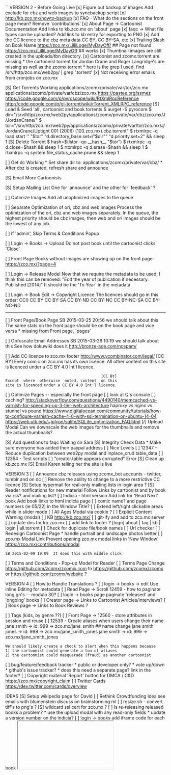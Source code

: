 ``
VERSION 2 - Before Going Live
[x] Figure out backup of images
    Add exclude for cbz and web images to syncbackup script
[x] http://kb.zco.mx/howto-backup
[x] FAQ - What do the sections on the front page mean?
    Remove 'contributions'
[x] About Page -> Cartoonist Documentation
    Add links to kb.zco.mx on 'about' page
[x] faqc -> What file types can be uploaded?
    Add link to kb entry for exporting to PNG
[x] Add the CC licence to the cbz meta data
    CC BY, CC BY-SA, etc
[x] Trailing Slash on Book Name
    https://zco.mx/LilliLoge/MyDayOff/  ## Page not found
    https://zco.mx/LilliLoge/MyDayOff   ## works
[x] Thumbnail images are still created in the uploads/tbn directory.
[x] Cartoonist and zcomx.torrent are missing
    * the cartoonist torrent for Jordan Crane and Roger Langridge's are missing as well as the zcomx.torrent
    * here is the grep I used, find /srv/http/zco.mx/web2py/ | grep '\.torrent'
[x] Not receiving error emails from cronjobs on zco.mx

[S] Get Torrents Working
    applications/zcomx/private/var/tor/zco.mx
    applications/zcomx/private/var/cbz/zco.mx
    https://pastee.org/ssmez
    https://code.google.com/p/pyroscope/wiki/RtXmlRpcReference
    http://code.google.com/p/gi-torrent/wiki/rTorrent_XMLRPC_reference
    [S] Load & Seed 'all', cartoonist and book torrents
        $ aurget -S pyrocore
        $ dir="/srv/http/zco.mx/web2py/applications/zcomx/private/var/cbz/zco.mx/J/JordanCrane/"
        $ tor="/srv/http/zco.mx/web2py/applications/zcomx/private/var/tor/zco.mx/J/JordanCrane/Uptight 001 (2006) (103.zco.mx).cbz.torrent"
        $ rtxmlrpc -q load.start '' "$tor" "d.directory_base.set=\"$dir\"" "d.priority.set=2" && sleep 1
    [S] Delete Torrent
        $ hash=$(lstor -qo __hash__ "$tor")
        $ rtxmlrpc -q d.close=$hash && sleep 1
        $ rtxmlrpc -q d.erase=$hash && sleep 1
        $ rtxmlrpc -q system.file_status_cache.prune && sleep 1

[ ] Get dc Working
    * Set share dir to: applications/zcomx/private/var/cbz/
    * After cbz is created, refresh share and announce

[S] Email More Cartoonists

[S] Setup Mailing List
    One for 'announce' and the other for 'feedback' ?

[ ] Optimize Images
    Add all unoptimized images to the queue

[ ] Separate Optimization of ori, cbz and web images
    Process the optimization of the ori, cbz and web images separately.
    In the queue, the highest priority should be cbz images, then web
    and ori images should be the lowest of any job.

[ ] If 'admin', Skip Terms & Conditions Popup

[ ] Login -> Books -> Upload
    Do not post book until the cartoonist clicks 'Close'

[ ] Front Page
    Books without images are showing up on the front page
    https://zco.mx/?page=4

[ ] Login -> Release Model
    Now that we require the metadata to be used, I think this can be
    removed:
        "Edit the year of publication if necessary.  Published [2014]"
    It should be the 'To Year' in the metadata.

[ ] Login -> Book Edit -> Copyright Licence
    The licences should go in this order:
        CC0
        CC BY
        CC BY-SA
        CC BY-ND
        CC BY-NC
        CC BY-NC-SA
        CC BY-NC-ND

---

[ ] Front Page/Book Page
    SB 2015-03-25 20:56  we should talk about this
    The same stats on the front page should be on the book page and
    vice versa
    * missing from Front page, 'pages'

[ ] Obfuscate Email Addresses
    SB 2015-03-26 10:19  we should talk about this
    See how dokuwiki does it
    http://bronze-age.com/nospam/

[ ] Add CC licence to zco.mx footer
    http://www.ycombinator.com/legal/
                                              [CC BY]
       Every comic on zco.mx has its own licence. All
       other content on this site is licenced under a
                             CC BY 4.0 Int'l licence.

                                              [CC BY]
    Except  where  otherwise  noted, content  on this
    site is licenced under a CC BY 4.0 Int'l licence.

[ ] Optimize Pages -- especially the front page
    [ ] look at Q's console
    [ ] caching?
        http://stackoverflow.com/questions/4490140/memcached-vs-varnish-for-speeding-up-3-tier-web-architecture
        haproxy vs nginx vs stunnel vs pound
            https://www.digitalocean.com/community/tutorials/how-to-configure-varnish-cache-4-0-with-ssl-termination-on-ubuntu-14-04
        https://web.utk.edu/~jplyon/sqlite/SQLite_optimization_FAQ.html
        [/] Upload Modal
            Can we downscale the web images for the thumbnails and remove the
            actual thumbnails?

[S] Add questions to faqc
    Waiting on Sara
[S] Integrity Check Data
    * Make sure everyone has added their paypal address
[ ] Nice Levels
[ ] 12347 - Reduce duplication between web2py modal and inplace_crud table_data
[ ] 12354 - Test scripts
[ ] "creator.table appears corrupted" Error
[S] Clean up kb.zco.mx
[S] Email Karen telling her the site is live

VERSION 3
[ ] Announce cbz releases using zcomx_bot accounts
    - twitter, tumblr and on dc
[ ] Remove the ability to change to a more restrictive CC licence
[S] Setup hypermail for real-only mailing lists in login area ?
[S] Reader notifications for new material
    Follow Links
        by cartoonist and by book
        via rss? and mailing list?
[ ] Indicia - html version
    Add link for 'Read Next' book
    Add book links to html indicia page
[ ] comic name? and page numbers (ie 05/22) in the Window Title?
[ ] Extend left/right clickable areas while in slider mode
[ ] All Ages Modal via cookie ?
[ ] Explicit Content Warning (modal)
[ ] KB
    http://kb.zco.mx/
    [ ] git-ify and add to zco.mx server
    [ ] update dns for kb.zco.mx
    [ ] add link to footer ?
        [logo] about | faq | kb | login | all.torrent
[ ] Check for duplicate file/book names
[ ] Url checker
[ ] Redesign Cartoonist Page
    * handle portrait and landscape photos better
[ ] zco.mx Modal Link
    Prevent opening zco.mx modal links in 'New Window'
    https://zco.mx/contributions/modal

    SB 2015-02-09 19:09  It does this with middle click
[ ] Terms and Conditions - Pop-up Model for Reader
[ ] Terms Page
    Change https://github.com/zcomx/zcomix.com to
    https://github.com/zcomx/zcomx or
    https://github.com/zcomx/website ?


VERSION 4
[ ] How to Handle Translations ?
[ ] login -> books -> edit
    Use inline Editing for metadata
[ ] Read Page -> Scroll
    12459 - how to paginate long gn's -- modulo 30?
[ ] login -> books page
    paginate 'released' and 'ongoing' books
[ ] Creator page -> Links to Cartoonist Articles/interviews?
[ ] Book page -> Links to Book Reviews ?

[ ] Tags (kids, by genre ??)
[ ] Front Page -> 12560 - store attributes in session and reuse
[ ] 12539 - Create aliases when users change their name
    jane smith -> id: 999 -> zco.mx/jane_smith
    ## name change
    jane smith jones -> id: 999 -> zco.mx/jane_smith_jones
    jane smith -> id: 999 -> zco.mx/jane_smith_jones

    We should likely create a check to alert when this happens because
    1) the cartoonist could generate a ton of aliases
    2) the cartoonist could masquerade (fraud) as another cartoonist
[ ] bug/feature/feedback tracker
    * public or developer only?
    * vote up/down
    * github's issue tracker?
    * does this need a separate page?  link in the footer?
[ ] Copyright material
    'Report' button for DMCA / C&D
    https://zco.mx/copyright_claim
[ ] Twitter Cards
    https://dev.twitter.com/cards/overview


IDEAS
[S] Setup wikipedia page for David
[ ] Rethink Crowdfunding Idea
    see emails with blumenstein
    discuss on brainstorming ml
[ ] resize.sh - convert tiff's to png's ?
[S] wildcard ssl cert for zco.mx ?
[ ] Is re-releasing released books a problem?
    * use the upload modal with any read-only fields
    * update a version number on the indicia?
[ ] login -> books
    add iframe code for each book
    <embed/>
    <iframe/>
    SB 2014-08-29 11:24  This needs more thought
[-] Guided view using Perfect Viewer ?
    The main dev, Lin Rookie (rookiestudio@gmail.com), suggests guided
    view is possible with opencv but he believes the feature is not
    useful and it is a low priority.  He said the source is closed and
    he does not take bounties towards new features.
[ ] bio and book description - wikipedia api?
    https://github.com/goldsmith/Wikipedia          ## wikipedia api
[ ] user comments? - disqus api? reddit api?
    * cartoonist chooses comments to form a digital letters page?
[ ] RDFa-html meta
    https://wiki.creativecommons.org/Frequently_Asked_Questions#What_does_it_mean_that_Creative_Commons_licenses_are_.22machine-readable.22.3F
    http://www.w3.org/TR/html-rdfa/
[ ] RiP!: remix torrent ?
[ ] Social media links other than on the indicia ??
[ ] Read Page
    Navigate with mouse scroll as well ?
    http://geekwagon.net/projects/xkcd1190/
    h-scroll - http://danielschafferbrooklyncomics.com/books/uncategorized/all-you-need/
    2-page slider ?
``
# vim:set ft=dm:
